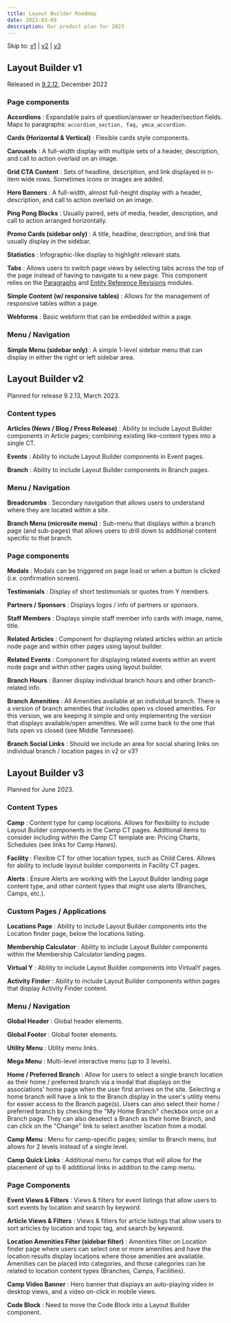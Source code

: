 ```yaml
---
title: Layout Builder Roadmap
date: 2023-03-09
description: Our product plan for 2023
---
```


Skip to: [v1](#layout-builder-v1) | [v2](#layout-builder-v2) | [v3](#layout-builder-v3)

## Layout Builder v1

Released in [9.2.12](https://github.com/YCloudYUSA/yusaopeny/releases/tag/9.2.12), December 2022

### Page components

**Accordions**
: Expandable pairs of question/answer or header/section fields. Maps to paragraphs: `accordion_section, faq, ymca_accordion`.

**Cards (Horizontal & Vertical)**
: Flexible cards style components.

**Carousels**
: A full-width display with multiple sets of a header, description, and call to action overlaid on an image.

**Grid CTA Content**
: Sets of headline, description, and link displayed in n-item wide rows. Sometimes icons or images are added.

**Hero Banners**
: A full-width, almost full-height display with a header, description, and call to action overlaid on an image.

**Ping Pong Blocks**
: Usually paired, sets of media, header, description, and call to action arranged horizontally.

**Promo Cards (sidebar only)**
: A title, headline, description, and link that usually display in the sidebar.

**Statistics**
: Infographic-like display to highlight relevant stats.

**Tabs**
: Allows users to switch page views by selecting tabs across the top of the page instead of having to navigate to a new page. This component relies on the [Paragraphs](https://www.drupal.org/project/paragraphs) and [Entity Reference Revisions](https://www.drupal.org/project/entity_reference_revisions) modules.

**Simple Content (w/ responsive tables)**
: Allows for the management of responsive tables within a page.

**Webforms**
: Basic webform that can be embedded within a page.

### Menu / Navigation

**Simple Menu (sidebar only)**
: A simple 1-level sidebar menu that can display in either the right or left sidebar area.

## Layout Builder v2

Planned for release 9.2.13, March 2023.

### Content types

**Articles (News / Blog / Press Release)**
: Ability to include Layout Builder components in Article pages; combining existing like-content types into a single CT.

**Events**
: Ability to include Layout Builder components in Event pages.

**Branch**
: Ability to include Layout Builder components in Branch pages.

### Menu / Navigation

**Breadcrumbs**
: Secondary navigation that allows users to understand where they are located within a site.

**Branch Menu (microsite menu)**
: Sub-menu that displays within a branch page (and sub-pages) that allows users to drill down to additional content specific to that branch.

### Page components

**Modals**
: Modals can be triggered on page load or when a button is clicked (i.e. confirmation screen).

**Testimonials**
: Display of short testimonials or quotes from Y members.

**Partners / Sponsors**
: Displays logos / info of partners or sponsors.

**Staff Members**
: Displays simple staff member info cards with image, name, title.

**Related Articles**
: Component for displaying related articles within an article node page and within other pages using layout builder.

**Related Events**
: Component for displaying related events within an event node page and within other pages using layout builder.

**Branch Hours**
: Banner display individual branch hours and other branch-related info.

**Branch Amenities**
: All Amenities available at an individual branch. There is a version of branch amenities that includes open vs closed amenities. For this version, we are keeping it simple and only implementing the version that displays available/open amenities. We will come back to the one that lists open vs closed (see Middle Tennessee).

**Branch Social Links**
: Should we include an area for social sharing links on individual branch / location pages in v2 or v3?

## Layout Builder v3

Planned for June 2023.

### Content Types

**Camp**
: Content type for camp locations. Allows for flexibility to include Layout Builder components in the Camp CT pages. Additional items to consider including within the Camp CT template are: Pricing Charts, Schedules (see links for Camp Hanes).

**Facility**
: Flexible CT for other location types, such as Child Cares. Allows for ability to include layout builder components in Facility CT pages.

**Alerts**
: Ensure Alerts are working with the Layout Builder landing page content type, and other content types that might use alerts (Branches, Camps, etc.).

### Custom Pages / Applications

**Locations Page**
: Ability to include Layout Builder components into the Location finder page, below the locations listing.

**Membership Calculator**
: Ability to include Layout Builder components within the Membership Calculator landing pages.

**Virtual Y**
: Ability to include Layout Builder components into VirtualY pages.

**Activity Finder**
: Ability to include Layout Builder components within pages that display Activity Finder content.

### Menu / Navigation

**Global Header**
: Global header elements.

**Global Footer**
: Global footer elements.

**Utility Menu**
: Utility menu links.

**Mega Menu**
: Multi-level interactive menu (up to 3 levels).

**Home / Preferred Branch**
: Allow for users to select a single branch location as their home / preferred branch via a modal that displays on the associations' home page when the user first arrives on the site. Selecting a home branch will have a link to the Branch display in the user's utility menu for easier access to the Branch page(s). Users can also select their home / preferred branch by checking the "My Home Branch" checkbox once on a Branch page. They can also deselect a Branch as their home Branch, and can click on the "Change" link to select another location from a modal.

**Camp Menu**
: Menu for camp-specific pages; similar to Branch menu, but allows for 2 levels instead of a single level.

**Camp Quick Links**
: Additional menu for camps that will allow for the placement of up to 6 additional links in addition to the camp menu.

### Page Components

**Event Views & Filters**
: Views & filters for event listings that allow users to sort events by location and search by keyword.

**Article Views & Filters**
: Views & filters for article listings that allow users to sort articles by location and topic tag, and search by keyword.

**Location Amenities Filter (sidebar filter)**
: Amenities filter on Location finder page where users can select one or more amenities and have the location results display locations where those amenities are available. Amenities can be placed into categories, and those categories can be related to location content types (Branches, Camps, Facilities).

**Camp Video Banner**
: Hero banner that displays an auto-playing video in desktop views, and a video on-click in mobile views.

**Code Block**
: Need to move the Code Block into a Layout Builder component.
